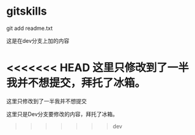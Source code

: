 # gitskills

git add readme.txt

这是在dev分支上加的内容

<<<<<<< HEAD
这里只修改到了一半我并不想提交，拜托了冰箱。
=======
这里只修改到了一半我并不想提交

这里只是Dev分支要修改的内容，拜托了冰箱。
>>>>>>> dev
